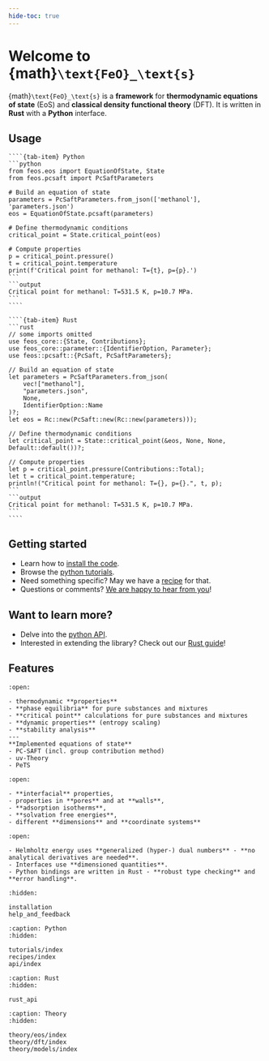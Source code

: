 ```yaml
---
hide-toc: true
---
```


# Welcome to {math}`\text{FeO}_\text{s}`

{math}`\text{FeO}_\text{s}` is a **framework** for **thermodynamic equations of state** (EoS) and **classical density functional theory** (DFT).
It is written in **Rust** with a **Python** interface.

## Usage

`````{tab-set}
````{tab-item} Python
```python
from feos.eos import EquationOfState, State
from feos.pcsaft import PcSaftParameters

# Build an equation of state
parameters = PcSaftParameters.from_json(['methanol'], 'parameters.json')
eos = EquationOfState.pcsaft(parameters)

# Define thermodynamic conditions
critical_point = State.critical_point(eos)

# Compute properties
p = critical_point.pressure()
t = critical_point.temperature
print(f'Critical point for methanol: T={t}, p={p}.')
```
```output
Critical point for methanol: T=531.5 K, p=10.7 MPa.
```
````

````{tab-item} Rust
```rust
// some imports omitted
use feos_core::{State, Contributions};
use feos_core::parameter::{IdentifierOption, Parameter};
use feos::pcsaft::{PcSaft, PcSaftParameters};

// Build an equation of state
let parameters = PcSaftParameters.from_json(
    vec!["methanol"], 
    "parameters.json",
    None,
    IdentifierOption::Name
)?;
let eos = Rc::new(PcSaft::new(Rc::new(parameters)));

// Define thermodynamic conditions
let critical_point = State::critical_point(&eos, None, None, Default::default())?;

// Compute properties
let p = critical_point.pressure(Contributions::Total);
let t = critical_point.temperature;
println!("Critical point for methanol: T={}, p={}.", t, p);
```
```output
Critical point for methanol: T=531.5 K, p=10.7 MPa.
```
````
`````

## Getting started

- Learn how to [install the code](installation).
- Browse the [python tutorials](tutorials/index).
- Need something specific? May we have a [recipe](recipes/index) for that.
- Questions or comments? [We are happy to hear from you](help_and_feedback)!

## Want to learn more?
- Delve into the [python API](api/index).
- Interested in extending the library? Check out our [Rust guide](rustguide/index)!

## Features

```{dropdown} Equations of State
:open:

- thermodynamic **properties**
- **phase equilibria** for pure substances and mixtures
- **critical point** calculations for pure substances and mixtures
- **dynamic properties** (entropy scaling)
- **stability analysis**
---
**Implemented equations of state**
- PC-SAFT (incl. group contribution method)
- uv-Theory
- PeTS
```

```{dropdown} Density Functional Theory
:open:

- **interfacial** properties,
- properties in **pores** and at **walls**,
- **adsorption isotherms**,
- **solvation free energies**,
- different **dimensions** and **coordinate systems**
```

```{dropdown} Extensibility / Usability
:open:

- Helmholtz energy uses **generalized (hyper-) dual numbers** - **no analytical derivatives are needed**.
- Interfaces use **dimensioned quantities**.
- Python bindings are written in Rust - **robust type checking** and **error handling**.
```

```{toctree}
:hidden:

installation
help_and_feedback
```


```{toctree}
:caption: Python
:hidden:

tutorials/index
recipes/index
api/index
```

```{toctree}
:caption: Rust
:hidden:

rust_api
```

```{toctree}
:caption: Theory
:hidden:

theory/eos/index
theory/dft/index
theory/models/index
```